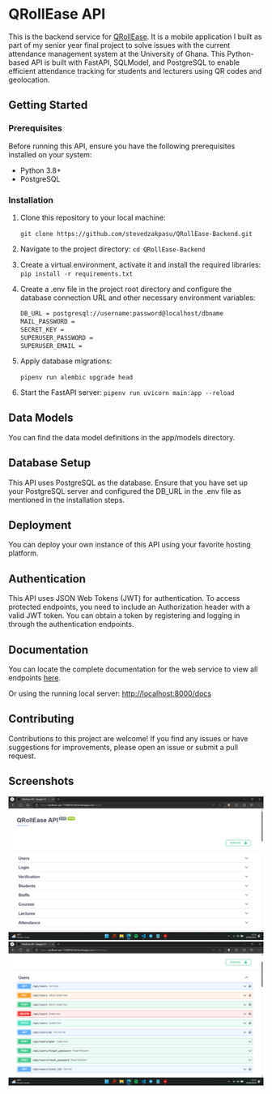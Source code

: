 # QRollEase API

This is the backend service for [QRollEase](https://github.com/stevedzakpasu/QRollEase-Mobile).
It is a mobile application I built as part of my senior year final project to solve issues with the current attendance management system at the University of Ghana.
This Python-based API is built with FastAPI, SQLModel, and PostgreSQL to enable efficient attendance tracking for students and lecturers using QR codes and geolocation.

## Getting Started

### Prerequisites

Before running this API, ensure you have the following prerequisites installed on your system:

- Python 3.8+
- PostgreSQL

### Installation

1. Clone this repository to your local machine:

   `git clone https://github.com/stevedzakpasu/QRollEase-Backend.git`

2. Navigate to the project directory:
   `cd QRollEase-Backend`

3. Create a virtual environment, activate it and install the required libraries:
   `pip install -r requirements.txt`

4. Create a .env file in the project root directory and configure the database connection URL and other necessary environment variables:

   ```
   DB_URL = postgresql://username:password@localhost/dbname
   MAIL_PASSWORD =
   SECRET_KEY =
   SUPERUSER_PASSWORD =
   SUPERUSER_EMAIL =
   ```

5. Apply database migrations:

   `pipenv run alembic upgrade head`

6. Start the FastAPI server:
   `pipenv run uvicorn main:app --reload`

## Data Models

You can find the data model definitions in the app/models directory.

## Database Setup

This API uses PostgreSQL as the database. Ensure that you have set up your PostgreSQL server and configured the DB_URL in the .env file as mentioned in the installation steps.

## Deployment

You can deploy your own instance of this API using your favorite hosting platform.

## Authentication

This API uses JSON Web Tokens (JWT) for authentication. To access protected endpoints, you need to include an Authorization header with a valid JWT token. You can obtain a token by registering and logging in through the authentication endpoints.

## Documentation

You can locate the complete documentation for the web service to view all endpoints [here](https://qrollease-api-112d897b35ef.herokuapp.com/docs).

Or using the running local server:
<http://localhost:8000/docs>

## Contributing

Contributions to this project are welcome! If you find any issues or have suggestions for improvements, please open an issue or submit a pull request.

## Screenshots

![Screenshot](/screenshots/screenshot1.png)
![Screenshot](/screenshots/screenshot2.png)
